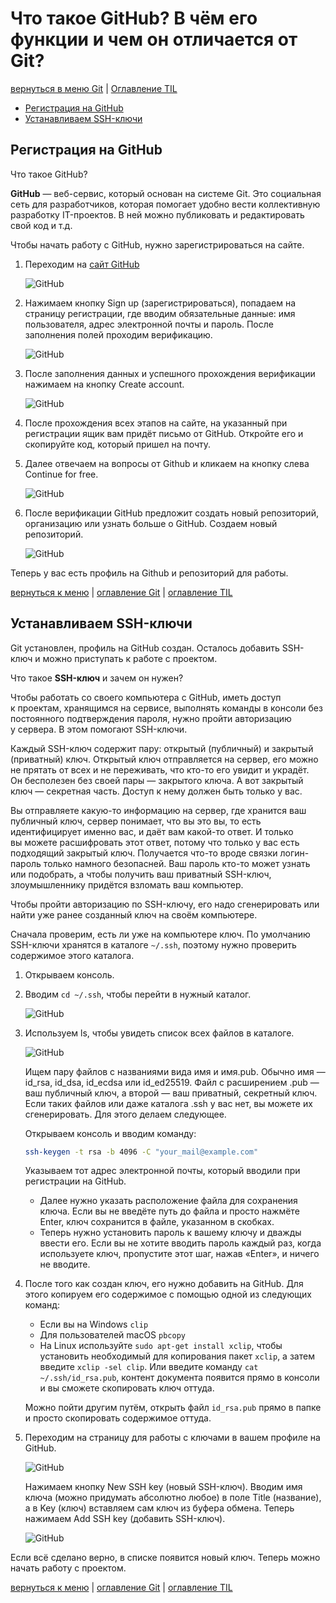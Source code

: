 # Что такое GitHub? В чём его функции и чем он отличается от Git?

<a id="github"></a>

[вернуться в меню Git](/Git/README.md#start) | [Оглавление TIL](/README.md#start)

- [Регистрация на GitHub](#1)
- [Устанавливаем SSH-ключи](#2)

## Регистрация на GitHub

<a id="1"></a>

Что такое GitHub?

**GitHub** — веб-сервис, который основан на системе Git. Это социальная сеть для разработчиков, которая помогает удобно вести коллективную разработку IT-проектов. В ней можно публиковать и редактировать свой код и т.д.

Чтобы начать работу с GitHub, нужно зарегистрироваться на сайте.

1. Переходим на [сайт GitHub](https://github.com/)

    ![GitHub](/img/Git/git-github-1.png)

2. Нажимаем кнопку Sign up (зарегистрироваться), попадаем на страницу регистрации, где вводим обязательные данные: имя пользователя, адрес электронной почты и пароль. После заполнения полей проходим верификацию.

    ![GitHub](/img/Git/git-github-2.png)

3. После заполнения данных и успешного прохождения верификации нажимаем на кнопку Create account.

    ![GitHub](/img/Git/git-github-3.png)

4. После прохождения всех этапов на сайте, на указанный при регистрации ящик вам придёт письмо от GitHub. Откройте его и скопируйте код, который пришел на почту.

5. Далее отвечаем на вопросы от Github и кликаем на кнопку слева Continue for free.

    ![GitHub](/img/Git/git-github-4.png)

6. После верификации GitHub предложит создать новый репозиторий, организацию или узнать больше о GitHub. Создаем новый репозиторий.

    ![GitHub](/img/Git/git-github-5.png)

Теперь у вас есть профиль на Github и репозиторий для работы.

[вернуться к меню](/Git/GitHub/README.md#github) | [оглавление Git](/Git/README.md#git) | [оглавление TIL](/README.md#start)

## Устанавливаем SSH-ключи

<a id="2"></a>

Git установлен, профиль на GitHub создан. Осталось добавить SSH-ключ и можно приступать к работе с проектом.

Что такое **SSH-ключ** и зачем он нужен?

Чтобы работать со своего компьютера с GitHub, иметь доступ к проектам, хранящимся на сервисе, выполнять команды в консоли без постоянного подтверждения пароля, нужно пройти авторизацию у сервера. В этом помогают SSH-ключи.

Каждый SSH-ключ содержит пару: открытый (публичный) и закрытый (приватный) ключ. Открытый ключ отправляется на сервер, его можно не прятать от всех и не переживать, что кто-то его увидит и украдёт. Он бесполезен без своей пары — закрытого ключа. А вот закрытый ключ — секретная часть. Доступ к нему должен быть только у вас.

Вы отправляете какую-то информацию на сервер, где хранится ваш публичный ключ, сервер понимает, что вы это вы, то есть идентифицирует именно вас, и даёт вам какой-то ответ. И только вы можете расшифровать этот ответ, потому что только у вас есть подходящий закрытый ключ. Получается что-то вроде связки логин-пароль только намного безопасней. Ваш пароль кто-то может узнать или подобрать, а чтобы получить ваш приватный SSH-ключ, злоумышленнику придётся взломать ваш компьютер.

Чтобы пройти авторизацию по SSH-ключу, его надо сгенерировать или найти уже ранее созданный ключ на своём компьютере.

Сначала проверим, есть ли уже на компьютере ключ. По умолчанию SSH-ключи хранятся в каталоге `~/.ssh`, поэтому нужно проверить содержимое этого каталога.

1. Открываем консоль.
2. Вводим `cd ~/.ssh`, чтобы перейти в нужный каталог.

    ![GitHub](/img/Git/git-github-ssh-1.png)

3. Используем ls, чтобы увидеть список всех файлов в каталоге.

    ![GitHub](/img/Git/git-github-ssh-2.png)

    Ищем пару файлов с названиями вида имя и имя.pub. Обычно имя — id_rsa, id_dsa, id_ecdsa или id_ed25519. Файл с расширением .pub — ваш публичный ключ, а второй — ваш приватный, секретный ключ. Если таких файлов или даже каталога .ssh у вас нет, вы можете их сгенерировать. Для этого делаем следующее.

    Открываем консоль и вводим команду:

    ```bash
    ssh-keygen -t rsa -b 4096 -C "your_mail@example.com"
    ```

    Указываем тот адрес электронной почты, который вводили при регистрации на GitHub.

    - Далее нужно указать расположение файла для сохранения ключа. Если вы не введёте путь до файла и просто нажмёте Enter, ключ сохранится в файле, указанном в скобках.
    - Теперь нужно установить пароль к вашему ключу и дважды ввести его. Если вы не хотите вводить пароль каждый раз, когда используете ключ, пропустите этот шаг, нажав «Enter», и ничего не вводите.

4. После того как создан ключ, его нужно добавить на GitHub. Для этого копируем его содержимое с помощью одной из следующих команд:

    - Если вы на Windows `clip`
    - Для пользователей macOS `pbcopy`
    - На Linux используйте `sudo apt-get install xclip`, чтобы установить необходимый для копирования пакет `xclip`, а затем введите `xclip -sel clip`. Или введите команду `cat ~/.ssh/id_rsa.pub`, контент документа появится прямо в консоли и вы сможете скопировать ключ оттуда.

    Можно пойти другим путём, открыть файл `id_rsa.pub` прямо в папке и просто скопировать содержимое оттуда.

5. Переходим на страницу для работы с ключами в вашем профиле на GitHub.

    ![GitHub](/img/Git/git-github-ssh-3.png)

    Нажимаем кнопку New SSH key (новый SSH-ключ). Вводим имя ключа (можно придумать абсолютно любое) в поле Title (название), а в Key (ключ) вставляем сам ключ из буфера обмена. Теперь нажимаем Add SSH key (добавить SSH-ключ).

    ![GitHub](/img/Git/git-github-ssh-4.png)

Если всё сделано верно, в списке появится новый ключ. Теперь можно начать работу с проектом.

[вернуться к меню](/Git/GitHub/README.md#github) | [оглавление Git](/Git/README.md#git) | [оглавление TIL](/README.md#start)
